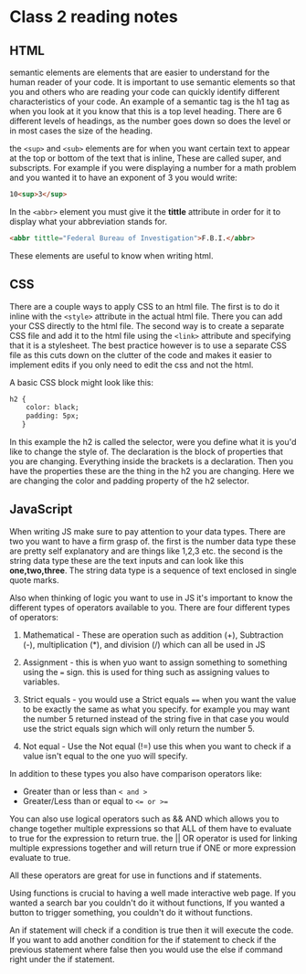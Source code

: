 # Class 2 reading notes

## HTML

semantic elements are elements that are easier to understand for the human reader of your code. It is important to use semantic elements so that you and others who are reading your code can quickly identify different characteristics of your code.
An example of a semantic tag is the h1 tag as when you look at it you know that this is a top level heading. There are 6 different levels of headings, as the number goes down so does the level or in most cases the size of the heading.

the `<sup>` and `<sub>` elements are for when you want certain text to appear at the top or bottom of the text that is inline, These are called super, and subscripts. For example if you were displaying a number for a math problem and you wanted it to have an exponent of 3 you would write:

```html
10<sup>3</sup>
```

In the `<abbr>` element you must give it the **tittle** attribute in order for it to display what your abbreviation stands for.

```html
<abbr tittle="Federal Bureau of Investigation">F.B.I.</abbr>
```

These elements are useful to know when writing html.

## CSS

There are a couple ways to apply CSS to an html file. The first is to do it inline with the `<style>` attribute in the actual html file. There you can add your CSS directly to the html file. The second way is to create a separate CSS file and add it to the html file using the `<link>` attribute and specifying that it is a stylesheet. The best practice however is to use a separate CSS file as this cuts down on the clutter of the code and makes it easier to implement edits if you only need to edit the css and not the html. 

A basic CSS block might look like this:

```html
h2 {
    color: black;
    padding: 5px;
   }
```

In this example the h2 is called the selector, were you define what it is you'd like to change the style of. The declaration is the block of properties that you are changing. Everything inside the brackets is a declaration. Then you have the properties these are the thing in the h2 you are changing. Here we are changing the color and padding property of the h2 selector.

## JavaScript

When writing JS make sure to pay attention to your data types. There are two you want to have a firm grasp of. the first is the number data type these are pretty self explanatory and are things like 1,2,3 etc. the second is the string data type these are the text inputs and can look like this **one,two,three**. The string data type is a sequence of text enclosed in single quote marks.

Also when thinking of logic you want to use in JS it's important to know the different types of operators available to you.
There are four different types of operators:

1) Mathematical - These are operation such as addition (+), Subtraction (-), multiplication (*), and division (/) which can all be used in JS

2) Assignment - this is when yuo want to assign something to something using the `=` sign. this is used for thing such as assigning values to variables.

3) Strict equals - you would use a Strict equals `==` when you want the value to be exactly the same as what you specify. for example you may want the number 5 returned instead of the string five in that case you would use the strict equals sign which will only return the number 5.

4) Not equal - Use the Not equal (!=) use this when you want to check if a value isn't equal to the one yuo will specify.

In addition to these types you also have comparison operators like:

- Greater than or less than `< and >`
- Greater/Less than or equal to `<= or >=`

You can also use logical operators such as && AND which allows you to change together multiple expressions so that ALL of them have to evaluate to true for the expression to return true. the || OR operator is used for linking multiple expressions together and will return true if ONE or more expression evaluate to true.

All these operators are great for use in functions and if statements.

Using functions is crucial to having a well made interactive web page. If you wanted a search bar you couldn't do it without functions, If you wanted a button to trigger something, you couldn't do it without functions.

An if statement will check if a condition is true then it will execute the code. If you want to add another condition for the if statement to check if the previous statement where false then you would use the else if command right under the if statement.

